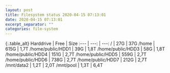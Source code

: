 ```yaml
---
layout: post
title: Filesystem status 2020-04-15 07:13:01
date: 2020-04-15 07:13:01
excerpt_separator: ""
categories: file-system
---
```

{:.table_alt}
Harddrive | Free | Size
:--- | ---: | ---:
/ | 27G | 37G
/home | 615G | 1,7T
/home/public/HDD1 | 39G | 1,8T
/home/public/HDD3 | 58G | 1,8T
/home/public/HDD4 | 151G | 2,7T
/home/public/HDD5 | 559G | 2,7T
/home/public/HDD6 | 738G | 2,7T
/home/public/HDD7 | 212G | 2,7T
/mnt/data2 | 1,2T | 2,0T
/mnt/pool | 1,3T | 6,4T
